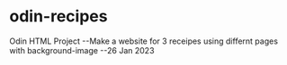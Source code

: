 # odin-recipes
Odin HTML Project
--Make a website for 3 receipes using differnt pages with background-image
--26 Jan 2023

